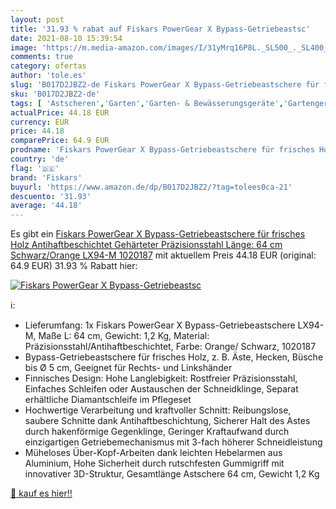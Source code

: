 ```yaml
---
layout: post
title: '31.93 % rabat auf Fiskars PowerGear X Bypass-Getriebeastsc'
date: 2021-08-10 15:39:54
image: 'https://m.media-amazon.com/images/I/31yMrq16P8L._SL500_._SL400_.jpg'
comments: true
category: ofertas
author: 'tole.es'
slug: 'B017D2JBZ2-de Fiskars PowerGear X Bypass-Getriebeastschere für frisches...'
sku: 'B017D2JBZ2-de'
tags: [ 'Astscheren','Garten','Garten- & Bewässerungsgeräte','Gartengeräte','Regular Stores','Shops','fiskars', ]
actualPrice: 44.18 EUR
currency: EUR
price: 44.18
comparePrice: 64.9 EUR
prodname: 'Fiskars PowerGear X Bypass-Getriebeastschere für frisches Holz  Antihaftbeschichtet  Gehärteter Präzisionsstahl  Länge: 64 cm  Schwarz/Orange  LX94-M  1020187'
country: 'de'
flag: '🇩🇪'
brand: 'Fiskars'
buyurl: 'https://www.amazon.de/dp/B017D2JBZ2/?tag=tolees0ca-21'
descuento: '31.93'
average: '44.18'
---
```


Es gibt ein [Fiskars PowerGear X Bypass-Getriebeastschere für frisches Holz  Antihaftbeschichtet  Gehärteter Präzisionsstahl  Länge: 64 cm  Schwarz/Orange  LX94-M  1020187](https://www.amazon.de/dp/B017D2JBZ2/?tag=tolees0ca-21) mit aktuellem Preis 44.18 EUR (original: 64.9 EUR) 31.93 % Rabatt hier:

[![Fiskars PowerGear X Bypass-Getriebeastsc](https://m.media-amazon.com/images/I/31yMrq16P8L._SL500_._SL400_.jpg)](https://www.amazon.de/dp/B017D2JBZ2/?tag=tolees0ca-21)

ℹ️:

- Lieferumfang: 1x Fiskars PowerGear X Bypass-Getriebeastschere LX94-M, Maße L: 64 cm, Gewicht: 1,2 Kg, Material: Präzisionsstahl/Antihaftbeschichtet, Farbe: Orange/ Schwarz, 1020187
- Bypass-Getriebeastschere für frisches Holz, z. B. Äste, Hecken, Büsche bis Ø 5 cm, Geeignet für Rechts- und Linkshänder
- Finnisches Design: Hohe Langlebigkeit: Rostfreier Präzisionsstahl, Einfaches Schleifen oder Austauschen der Schneidklinge, Separat erhältliche Diamantschleife im Pflegeset
- Hochwertige Verarbeitung und kraftvoller Schnitt: Reibungslose, saubere Schnitte dank Antihaftbeschichtung, Sicherer Halt des Astes durch hakenförmige Gegenklinge, Geringer Kraftaufwand durch einzigartigen Getriebemechanismus mit 3-fach höherer Schneidleistung
- Müheloses Über-Kopf-Arbeiten dank leichten Hebelarmen aus Aluminium, Hohe Sicherheit durch rutschfesten Gummigriff mit innovativer 3D-Struktur, Gesamtlänge Astschere 64 cm, Gewicht 1,2 Kg

[🛒 kauf es hier!!](https://www.amazon.de/dp/B017D2JBZ2/?tag=tolees0ca-21)
